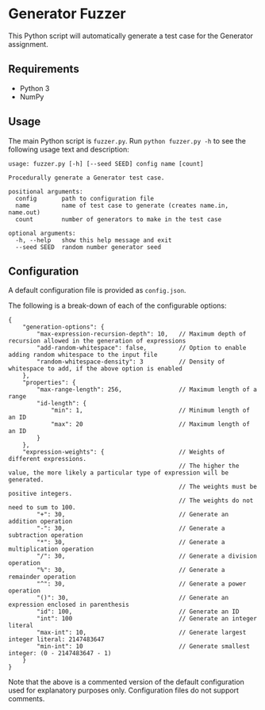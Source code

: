 # Generator Fuzzer

This Python script will automatically generate a test case for the Generator assignment.

## Requirements

- Python 3
- NumPy

## Usage

The main Python script is `fuzzer.py`. Run `python fuzzer.py -h` to see the following usage text and description:

```
usage: fuzzer.py [-h] [--seed SEED] config name [count]

Procedurally generate a Generator test case.

positional arguments:
  config       path to configuration file
  name         name of test case to generate (creates name.in, name.out)
  count        number of generators to make in the test case

optional arguments:
  -h, --help   show this help message and exit
  --seed SEED  random number generator seed
```

## Configuration

A default configuration file is provided as `config.json`.

The following is a break-down of each of the configurable options:

```
{
    "generation-options": {
        "max-expression-recursion-depth": 10,   // Maximum depth of recursion allowed in the generation of expressions
        "add-random-whitespace": false,         // Option to enable adding random whitespace to the input file
        "random-whitespace-density": 3          // Density of whitespace to add, if the above option is enabled
    },
    "properties": {
        "max-range-length": 256,                // Maximum length of a range
        "id-length": {
            "min": 1,                           // Minimum length of an ID
            "max": 20                           // Maximum length of an ID
        }
    },
    "expression-weights": {                     // Weights of different expressions. 
                                                // The higher the value, the more likely a particular type of expression will be generated.
                                                // The weights must be positive integers.
                                                // The weights do not need to sum to 100.
        "+": 30,                                // Generate an addition operation
        "-": 30,                                // Generate a subtraction operation
        "*": 30,                                // Generate a multiplication operation
        "/": 30,                                // Generate a division operation
        "%": 30,                                // Generate a remainder operation
        "^": 30,                                // Generate a power operation
        "()": 30,                               // Generate an expression enclosed in parenthesis
        "id": 100,                              // Generate an ID
        "int": 100                              // Generate an integer literal
        "max-int": 10,                          // Generate largest integer literal: 2147483647
        "min-int": 10                           // Generate smallest integer: (0 - 2147483647 - 1)
    }
}
```

Note that the above is a commented version of the default configuration used for explanatory purposes only. Configuration files do not support comments.
